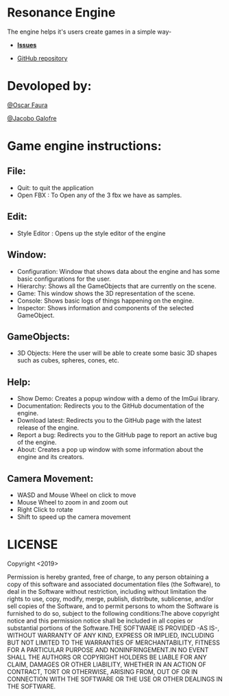 # Resonance Engine

The engine helps it's users create games in a simple way-

- [**Issues**]( https://github.com/ofaura/Resonance-Engine/issues ) 

- [GitHub repository]( https://github.com/ofaura/Resonance-Engine )

# Devoloped by:

[@Oscar Faura]( https://github.com/ofaura )

[@Jacobo Galofre]( https://github.com/sherzock )

# Game engine instructions:

## File:
  - Quit: to quit the application
  - Open FBX : To Open any of the 3 fbx we have as samples.
## Edit:
  - Style Editor : Opens up the style editor of the engine
## Window:
  - Configuration: Window that shows data about the engine and has some basic configurations for the user.
  - Hierarchy: Shows all the GameObjects that are currently on the scene.
  - Game: This window shows the 3D representation of the scene.
  - Console: Shows basic logs of things happening on the engine.
  - Inspector: Shows information and components of the selected GameObject.
## GameObjects:
  - 3D Objects: Here the user will be able to create some basic 3D shapes such as cubes, spheres, cones, etc. 
## Help:
  - Show Demo: Creates a popup window with a demo of the ImGui library.
  - Documentation: Redirects you to the GitHub documentation of the engine.
  - Download latest: Redirects you to the GitHub page with  the latest release of the engine.
  - Report a bug: Redirects you to the GitHub page to report an active bug of the engine.
  - About: Creates a pop up window with some information about the engine and its creators.
  
## Camera Movement:
  - WASD and Mouse Wheel on click to move
  - Mouse Wheel to zoom in and zoom out
  - Right Click to rotate
  - Shift to speed up the camera movement


# LICENSE

Copyright <2019> <Resonance Engine by Oscar Faura Sol and Jacobo Galofre>

Permission is hereby granted, free of charge, to any person obtaining a copy of this software and 
associated documentation files (the Software), to deal in the Software without restriction, including 
without limitation the rights to use, copy, modify, merge, publish, distribute, sublicense, and/or sell
copies of the Software, and to permit persons to whom the Software is furnished to do so, subject to 
the following conditions:The above copyright notice and this permission notice shall be included in all
copies or substantial portions of the Software.THE SOFTWARE IS PROVIDED -AS IS-, WITHOUT WARRANTY OF 
ANY KIND, EXPRESS OR IMPLIED, INCLUDING BUT NOT LIMITED TO THE WARRANTIES OF MERCHANTABILITY, FITNESS 
FOR A PARTICULAR PURPOSE AND NONINFRINGEMENT.IN NO EVENT SHALL THE AUTHORS OR COPYRIGHT HOLDERS BE LIABLE
FOR ANY CLAIM, DAMAGES OR OTHER LIABILITY, WHETHER IN AN ACTION OF CONTRACT, TORT OR OTHERWISE, ARISING
FROM, OUT OF OR IN CONNECTION WITH THE SOFTWARE OR THE USE OR OTHER DEALINGS IN THE SOFTWARE.

